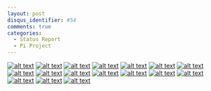 ```yaml
---
layout: post
disqus_identifier: #54
comments: true
categories:
  - Status Report
  - Pi Project
---
```


[![alt text](/images/posts/2019/2019-04-19-Pi-Project-Status-Report-Day-4.5/small/initial_build_01.jpg)](/images/posts/2019/2019-04-19-Pi-Project-Status-Report-Day-4.5/initial_build_01.jpg)
[![alt text](/images/posts/2019/2019-04-19-Pi-Project-Status-Report-Day-4.5/small/initial_build_02.jpg)](/images/posts/2019/2019-04-19-Pi-Project-Status-Report-Day-4.5/initial_build_02.jpg)
[![alt text](/images/posts/2019/2019-04-19-Pi-Project-Status-Report-Day-4.5/small/initial_build_03.jpg)](/images/posts/2019/2019-04-19-Pi-Project-Status-Report-Day-4.5/initial_build_03.jpg)
[![alt text](/images/posts/2019/2019-04-19-Pi-Project-Status-Report-Day-4.5/small/initial_build_04.jpg)](/images/posts/2019/2019-04-19-Pi-Project-Status-Report-Day-4.5/initial_build_04.jpg)
[![alt text](/images/posts/2019/2019-04-19-Pi-Project-Status-Report-Day-4.5/small/initial_build_05.jpg)](/images/posts/2019/2019-04-19-Pi-Project-Status-Report-Day-4.5/initial_build_05.jpg)
[![alt text](/images/posts/2019/2019-04-19-Pi-Project-Status-Report-Day-4.5/small/initial_build_06.jpg)](/images/posts/2019/2019-04-19-Pi-Project-Status-Report-Day-4.5/initial_build_06.jpg)
[![alt text](/images/posts/2019/2019-04-19-Pi-Project-Status-Report-Day-4.5/small/initial_build_08.jpg)](/images/posts/2019/2019-04-19-Pi-Project-Status-Report-Day-4.5/initial_build_08.jpg)
[![alt text](/images/posts/2019/2019-04-19-Pi-Project-Status-Report-Day-4.5/small/initial_build_09.jpg)](/images/posts/2019/2019-04-19-Pi-Project-Status-Report-Day-4.5/initial_build_09.jpg)
[![alt text](/images/posts/2019/2019-04-19-Pi-Project-Status-Report-Day-4.5/small/initial_build_10.jpg)](/images/posts/2019/2019-04-19-Pi-Project-Status-Report-Day-4.5/initial_build_10.jpg)
[![alt text](/images/posts/2019/2019-04-19-Pi-Project-Status-Report-Day-4.5/small/initial_build_11.jpg)](/images/posts/2019/2019-04-19-Pi-Project-Status-Report-Day-4.5/initial_build_11.jpg)
[![alt text](/images/posts/2019/2019-04-19-Pi-Project-Status-Report-Day-4.5/small/initial_build_12.jpg)](/images/posts/2019/2019-04-19-Pi-Project-Status-Report-Day-4.5/initial_build_12.jpg)
[![alt text](/images/posts/2019/2019-04-19-Pi-Project-Status-Report-Day-4.5/small/initial_build_13.jpg)](/images/posts/2019/2019-04-19-Pi-Project-Status-Report-Day-4.5/initial_build_13.jpg)
[![alt text](/images/posts/2019/2019-04-19-Pi-Project-Status-Report-Day-4.5/small/initial_build_14.jpg)](/images/posts/2019/2019-04-19-Pi-Project-Status-Report-Day-4.5/initial_build_14.jpg)
[![alt text](/images/posts/2019/2019-04-19-Pi-Project-Status-Report-Day-4.5/small/initial_build_15.jpg)](/images/posts/2019/2019-04-19-Pi-Project-Status-Report-Day-4.5/initial_build_15.jpg)
[![alt text](/images/posts/2019/2019-04-19-Pi-Project-Status-Report-Day-4.5/small/initial_build_16.jpg)](/images/posts/2019/2019-04-19-Pi-Project-Status-Report-Day-4.5/initial_build_16.jpg)
[![alt text](/images/posts/2019/2019-04-19-Pi-Project-Status-Report-Day-4.5/small/initial_build_17.jpg)](/images/posts/2019/2019-04-19-Pi-Project-Status-Report-Day-4.5/initial_build_17.jpg)
[![alt text](/images/posts/2019/2019-04-19-Pi-Project-Status-Report-Day-4.5/small/initial_build_18.jpg)](/images/posts/2019/2019-04-19-Pi-Project-Status-Report-Day-4.5/initial_build_18.jpg)
